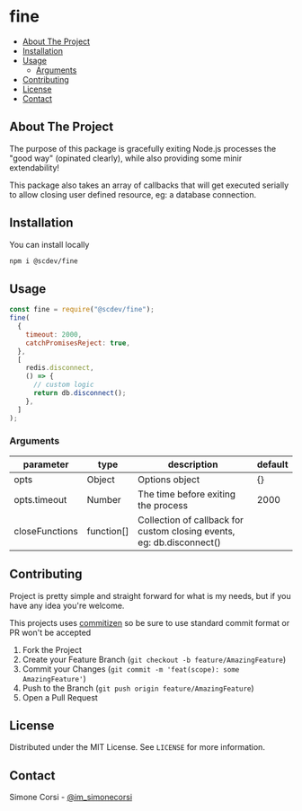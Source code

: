 # fine

<!-- PROJECT SHIELDS -->

<!-- ![tests](https://github.com/simonecorsi/fine/workflows/test/badge.svg) -->

<!-- toc -->

- [About The Project](#about-the-project)
- [Installation](#installation)
- [Usage](#usage)
  * [Arguments](#arguments)
- [Contributing](#contributing)
- [License](#license)
- [Contact](#contact)

<!-- tocstop -->

## About The Project

The purpose of this package is gracefully exiting Node.js processes the "good way" (opinated clearly), while also providing some minir extendability!

This package also takes an array of callbacks that will get executed serially to allow closing user defined resource, eg: a database connection.

<!-- GETTING STARTED -->

## Installation

You can install locally

```sh
npm i @scdev/fine
```

<!-- USAGE EXAMPLES -->

## Usage

```js
const fine = require("@scdev/fine");
fine(
  {
    timeout: 2000,
    catchPromisesReject: true,
  },
  [
    redis.disconnect,
    () => {
      // custom logic
      return db.disconnect();
    },
  ]
);
```

### Arguments

| parameter      | type       | description                                                           | default |
| -------------- | ---------- | --------------------------------------------------------------------- | ------- |
| opts           | Object     | Options object                                                        | {}      |
| opts.timeout   | Number     | The time before exiting the process                                   | 2000    |
| closeFunctions | function[] | Collection of callback for custom closing events, eg: db.disconnect() |         |

<!-- CONTRIBUTING -->

## Contributing

Project is pretty simple and straight forward for what is my needs, but if you have any idea you're welcome.

This projects uses [commitizen](https://github.com/commitizen/cz-cli) so be sure to use standard commit format or PR won't be accepted

1. Fork the Project
2. Create your Feature Branch (`git checkout -b feature/AmazingFeature`)
3. Commit your Changes (`git commit -m 'feat(scope): some AmazingFeature'`)
4. Push to the Branch (`git push origin feature/AmazingFeature`)
5. Open a Pull Request

<!-- LICENSE -->

## License

Distributed under the MIT License. See `LICENSE` for more information.

<!-- CONTACT -->

## Contact

Simone Corsi - [@im_simonecorsi](https://twitter.com/im_simonecorsi)
